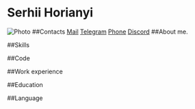 # Serhii Horianyi
![Photo]()
##Contacts
[Mail](citellus.suslik@gmail.com)
[Telegram](https://t.me/Suslik_Citellus)
[Phone](tel:+380970915037)
[Discord]()
##About me.


##Skills

##Code

##Work experience

##Education

##Language
